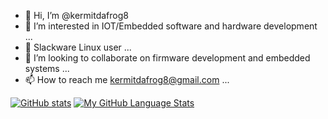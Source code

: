 - 👋 Hi, I’m @kermitdafrog8
- 👀 I’m interested in IOT/Embedded software and hardware development ...
- 🌱 Slackware Linux user ...
- 💞️ I’m looking to collaborate on firmware development and embedded systems ...
- 📫 How to reach me kermitdafrog8@gmail.com ...


<!---
kermitdafrog8/kermitdafrog8 is a ✨ special ✨ repository because its `README.md` (this file) appears on your GitHub profile.
You can click the Preview link to take a look at your changes.
--->

[![GitHub stats](https://github-readme-stats.vercel.app/api?username=kermitdafrog8)](https://github.com/anuraghazra/github-readme-stats)
[![My GitHub Language Stats](https://github-readme-stats.vercel.app/api/top-langs/?username=jasongaylord&langs_count=5&theme=tokyonight)]()
